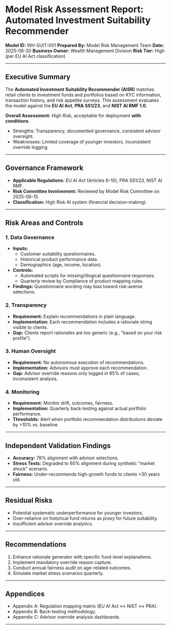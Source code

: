 # Model Risk Assessment Report: Automated Investment Suitability Recommender

**Model ID:** INV-SUIT-001
**Prepared By:** Model Risk Management Team
**Date:** 2025-06-20
**Business Owner:** Wealth Management Division
**Risk Tier:** High (per EU AI Act classification)

---

## Executive Summary

The **Automated Investment Suitability Recommender (AISR)** matches retail clients to investment funds and portfolios based on KYC information, transaction history, and risk appetite surveys.
This assessment evaluates the model against the **EU AI Act**, **PRA SS1/23**, and **NIST AI RMF 1.0**.

**Overall Assessment:** High Risk, acceptable for deployment **with conditions**.
- Strengths: Transparency, documented governance, consistent advisor oversight.
- Weaknesses: Limited coverage of younger investors, inconsistent override logging.

---

## Governance Framework

- **Applicable Regulations:** EU AI Act (Articles 6–10), PRA SS1/23, NIST AI RMF.
- **Risk Committee Involvement:** Reviewed by Model Risk Committee on 2025-06-15.
- **Classification:** High Risk AI system (financial decision-making).

---

## Risk Areas and Controls

### 1. Data Governance
- **Inputs:**
  - Customer suitability questionnaires.
  - Historical product performance data.
  - Demographics (age, income, location).
- **Controls:**
  - Automated scripts for missing/illogical questionnaire responses.
  - Quarterly review by Compliance of product mapping rules.
- **Findings:** Questionnaire wording may bias toward risk-averse selections.

### 2. Transparency
- **Requirement:** Explain recommendations in plain language.
- **Implementation:** Each recommendation includes a rationale string visible to clients.
- **Gap:** Clients report rationales are too generic (e.g., “based on your risk profile”).

### 3. Human Oversight
- **Requirement:** No autonomous execution of recommendations.
- **Implementation:** Advisors must approve each recommendation.
- **Gap:** Advisor override reasons only logged in 65% of cases; inconsistent analysis.

### 4. Monitoring
- **Requirement:** Monitor drift, outcomes, fairness.
- **Implementation:** Quarterly back-testing against actual portfolio performance.
- **Thresholds:** Alert when portfolio recommendation distributions deviate by >10% vs. baseline.

---

## Independent Validation Findings

- **Accuracy:** 78% alignment with advisor selections.
- **Stress Tests:** Degraded to 60% alignment during synthetic “market shock” scenario.
- **Fairness:** Under-recommends high-growth funds to clients <30 years old.

---

## Residual Risks

- Potential systematic underperformance for younger investors.
- Over-reliance on historical fund returns as proxy for future suitability.
- Insufficient advisor override analytics.

---

## Recommendations

1. Enhance rationale generator with specific fund-level explanations.
2. Implement mandatory override reason capture.
3. Conduct annual fairness audit on age-related outcomes.
4. Simulate market stress scenarios quarterly.

---

## Appendices

- Appendix A: Regulation mapping matrix (EU AI Act ↔ NIST ↔ PRA).
- Appendix B: Back-testing methodology.
- Appendix C: Advisor override analysis dashboards.

---
